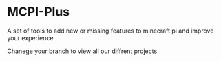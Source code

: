 # MCPI-Plus
A set of tools to add new or missing features to minecraft pi and improve your experience

Chanege your branch to view all our diffrent projects

